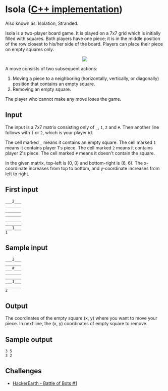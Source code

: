 # Isola ([C++ implementation](https://github.com/AdamStelmaszczyk/gtsa/blob/master/cpp/examples/isola.cpp))

Also known as: Isolation, Stranded.

Isola is a two-player board game. It is played on a 7x7 grid which is initially filled with squares. Both players have one piece; it is in the middle position of the row closest to his/her side of the board. Players can place their piece on empty squares only. 

<p align="center">
  <img src="https://upload.wikimedia.org/wikipedia/commons/8/8a/Isola_starting_position.png"/>
</p>

A move consists of two subsequent actions:

1. Moving a piece to a neighboring (horizontally, vertically, or diagonally) position that contains an empty square.
2. Removing an empty square.

The player who cannot make any move loses the game.

Input 
---
The input is a 7x7 matrix consisting only of `_`, `1`, `2` and `#`. Then another line follows with `1` or `2`, which is your player id.

The cell marked `_` means it contains an empty square. The cell marked `1` means it contains player 1's piece. The cell marked `2` means it contains player 2's piece. The cell marked `#` means it doesn't contain the square.

In the given matrix, top-left is (0, 0) and bottom-right is (6, 6). The x-coordinate increases from top to bottom, and y-coordinate increases from left to right.

First input
---
```
___2___
_______
_______
_______
_______
_______
___1___
1
```

Sample input
---
```
___2___
_______
___#___
_______
_______
___1___
_______
2
```

Output 
---
The coordinates of the empty square (x, y) where you want to move your piece. 
In next line, the (x, y) coordinates of empty square to remove.

Sample output
---
```
3 5
3 2
```

Challenges
---
- [HackerEarth - Battle of Bots #1](https://www.hackerearth.com/problem/multiplayer/isola/)
